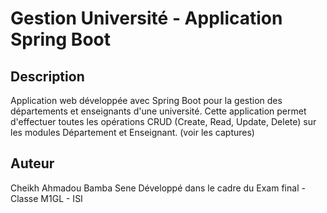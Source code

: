 # Gestion Université - Application Spring Boot

## Description

Application web développée avec Spring Boot pour la gestion des départements et enseignants d'une université. Cette application permet d'effectuer toutes les opérations CRUD (Create, Read, Update, Delete) sur les modules Département et Enseignant.
(voir les captures)
## Auteur
Cheikh Ahmadou Bamba Sene
Développé dans le cadre du Exam final - Classe M1GL - ISI

